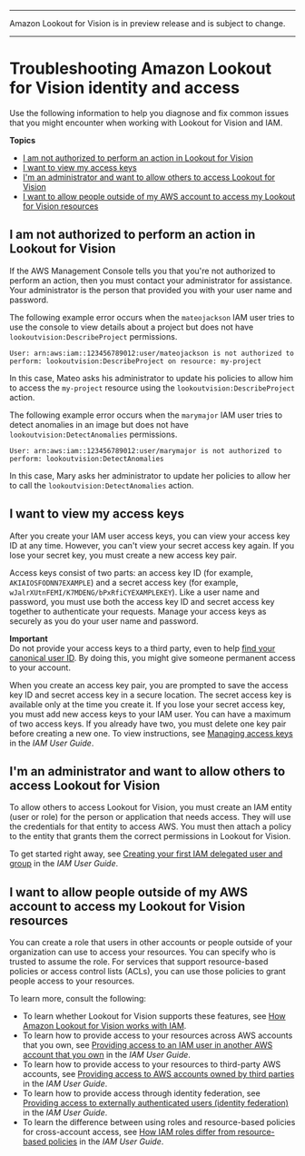 --------

Amazon Lookout for Vision is in preview release and is subject to change\.

--------

# Troubleshooting Amazon Lookout for Vision identity and access<a name="security_iam_troubleshoot"></a>

Use the following information to help you diagnose and fix common issues that you might encounter when working with Lookout for Vision and IAM\.

**Topics**
+ [I am not authorized to perform an action in Lookout for Vision](#security_iam_troubleshoot-no-permissions)
+ [I want to view my access keys](#security_iam_troubleshoot-access-keys)
+ [I'm an administrator and want to allow others to access Lookout for Vision](#security_iam_troubleshoot-admin-delegate)
+ [I want to allow people outside of my AWS account to access my Lookout for Vision resources](#security_iam_troubleshoot-cross-account-access)

## I am not authorized to perform an action in Lookout for Vision<a name="security_iam_troubleshoot-no-permissions"></a>

If the AWS Management Console tells you that you're not authorized to perform an action, then you must contact your administrator for assistance\. Your administrator is the person that provided you with your user name and password\.

The following example error occurs when the `mateojackson` IAM user tries to use the console to view details about a project but does not have `lookoutvision:DescribeProject` permissions\.

```
User: arn:aws:iam::123456789012:user/mateojackson is not authorized to perform: lookoutvision:DescribeProject on resource: my-project
```

In this case, Mateo asks his administrator to update his policies to allow him to access the `my-project` resource using the `lookoutvision:DescribeProject` action\.

The following example error occurs when the `marymajor` IAM user tries to detect anomalies in an image but does not have `lookoutvision:DetectAnomalies` permissions\.

```
User: arn:aws:iam::123456789012:user/marymajor is not authorized to perform: lookoutvision:DetectAnomalies
```

In this case, Mary asks her administrator to update her policies to allow her to call the `lookoutvision:DetectAnomalies` action\.

## I want to view my access keys<a name="security_iam_troubleshoot-access-keys"></a>

After you create your IAM user access keys, you can view your access key ID at any time\. However, you can't view your secret access key again\. If you lose your secret key, you must create a new access key pair\. 

Access keys consist of two parts: an access key ID \(for example, `AKIAIOSFODNN7EXAMPLE`\) and a secret access key \(for example, `wJalrXUtnFEMI/K7MDENG/bPxRfiCYEXAMPLEKEY`\)\. Like a user name and password, you must use both the access key ID and secret access key together to authenticate your requests\. Manage your access keys as securely as you do your user name and password\.

**Important**  
 Do not provide your access keys to a third party, even to help [find your canonical user ID](https://docs.aws.amazon.com/general/latest/gr/acct-identifiers.html#FindingCanonicalId)\. By doing this, you might give someone permanent access to your account\. 

When you create an access key pair, you are prompted to save the access key ID and secret access key in a secure location\. The secret access key is available only at the time you create it\. If you lose your secret access key, you must add new access keys to your IAM user\. You can have a maximum of two access keys\. If you already have two, you must delete one key pair before creating a new one\. To view instructions, see [Managing access keys](https://docs.aws.amazon.com/IAM/latest/UserGuide/id_credentials_access-keys.html#Using_CreateAccessKey) in the *IAM User Guide*\.

## I'm an administrator and want to allow others to access Lookout for Vision<a name="security_iam_troubleshoot-admin-delegate"></a>

To allow others to access Lookout for Vision, you must create an IAM entity \(user or role\) for the person or application that needs access\. They will use the credentials for that entity to access AWS\. You must then attach a policy to the entity that grants them the correct permissions in Lookout for Vision\.

To get started right away, see [Creating your first IAM delegated user and group](https://docs.aws.amazon.com/IAM/latest/UserGuide/getting-started_create-delegated-user.html) in the *IAM User Guide*\.

## I want to allow people outside of my AWS account to access my Lookout for Vision resources<a name="security_iam_troubleshoot-cross-account-access"></a>

You can create a role that users in other accounts or people outside of your organization can use to access your resources\. You can specify who is trusted to assume the role\. For services that support resource\-based policies or access control lists \(ACLs\), you can use those policies to grant people access to your resources\.

To learn more, consult the following:
+ To learn whether Lookout for Vision supports these features, see [How Amazon Lookout for Vision works with IAM](security_iam_service-with-iam.md)\.
+ To learn how to provide access to your resources across AWS accounts that you own, see [Providing access to an IAM user in another AWS account that you own](https://docs.aws.amazon.com/IAM/latest/UserGuide/id_roles_common-scenarios_aws-accounts.html) in the *IAM User Guide*\.
+ To learn how to provide access to your resources to third\-party AWS accounts, see [Providing access to AWS accounts owned by third parties](https://docs.aws.amazon.com/IAM/latest/UserGuide/id_roles_common-scenarios_third-party.html) in the *IAM User Guide*\.
+ To learn how to provide access through identity federation, see [Providing access to externally authenticated users \(identity federation\)](https://docs.aws.amazon.com/IAM/latest/UserGuide/id_roles_common-scenarios_federated-users.html) in the *IAM User Guide*\.
+ To learn the difference between using roles and resource\-based policies for cross\-account access, see [How IAM roles differ from resource\-based policies](https://docs.aws.amazon.com/IAM/latest/UserGuide/id_roles_compare-resource-policies.html) in the *IAM User Guide*\.